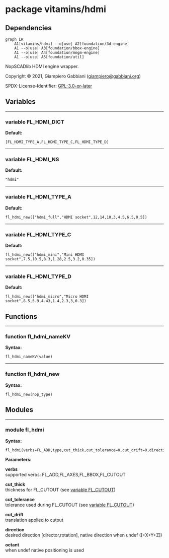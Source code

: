 # package vitamins/hdmi

## Dependencies

```mermaid
graph LR
    A1[vitamins/hdmi] --o|use| A2[foundation/3d-engine]
    A1 --o|use| A3[foundation/bbox-engine]
    A1 --o|use| A4[foundation/mngm-engine]
    A1 --o|use| A5[foundation/util]
```

NopSCADlib HDMI engine wrapper.

Copyright © 2021, Giampiero Gabbiani (giampiero@gabbiani.org)

SPDX-License-Identifier: [GPL-3.0-or-later](https://spdx.org/licenses/GPL-3.0-or-later.html)


## Variables

---

### variable FL_HDMI_DICT

__Default:__

    [FL_HDMI_TYPE_A,FL_HDMI_TYPE_C,FL_HDMI_TYPE_D]

---

### variable FL_HDMI_NS

__Default:__

    "hdmi"

---

### variable FL_HDMI_TYPE_A

__Default:__

    fl_hdmi_new(["hdmi_full","HDMI socket",12,14,10,3,4.5,6.5,0.5])

---

### variable FL_HDMI_TYPE_C

__Default:__

    fl_hdmi_new(["hdmi_mini","Mini HDMI socket",7.5,10.5,8.3,1.28,2.5,3.2,0.35])

---

### variable FL_HDMI_TYPE_D

__Default:__

    fl_hdmi_new(["hdmi_micro","Micro HDMI socket",8.5,5.9,4.43,1.4,2.3,3,0.3])

## Functions

---

### function fl_hdmi_nameKV

__Syntax:__

```text
fl_hdmi_nameKV(value)
```

---

### function fl_hdmi_new

__Syntax:__

```text
fl_hdmi_new(nop_type)
```

## Modules

---

### module fl_hdmi

__Syntax:__

    fl_hdmi(verbs=FL_ADD,type,cut_thick,cut_tolerance=0,cut_drift=0,direction,octant,debug)

__Parameters:__

__verbs__  
supported verbs: FL_ADD,FL_AXES,FL_BBOX,FL_CUTOUT

__cut_thick__  
thickness for FL_CUTOUT (see [variable FL_CUTOUT](../foundation/core.md#variable-fl_cutout))

__cut_tolerance__  
tolerance used during FL_CUTOUT (see [variable FL_CUTOUT](../foundation/core.md#variable-fl_cutout))

__cut_drift__  
translation applied to cutout

__direction__  
desired direction [director,rotation], native direction when undef ([+X+Y+Z])

__octant__  
when undef native positioning is used


